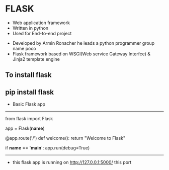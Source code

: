 # FLASK

* Web application framework
* Written in python
* Used for End-to-end project

- Developed by Armin Ronacher he leads a python programmer group name poco
- Flask framework based on WSGI(Web service Gateway Interfce) & Jinja2 template engine

To install flask 
---
pip install flask
---

* Basic Flask app 

---
from flask import Flask

app = Flask(__name__)

@app.route('/')
def welcome():
    return "Welcome to Flask"


if __name__ == '__main__':
    app.run(debug=True)

---

* this flask app is running on http://127.0.0.1:5000/  this port 



